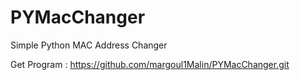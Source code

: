 # PYMacChanger
Simple Python MAC Address Changer

Get Program : https://github.com/margoul1Malin/PYMacChanger.git
